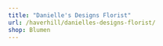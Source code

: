 ```yaml
---
title: "Danielle's Designs Florist"
url: /haverhill/danielles-designs-florist/
shop: Blumen
---
```

